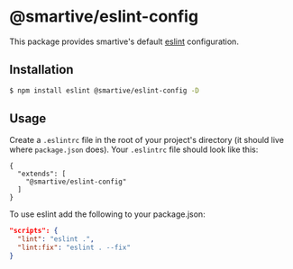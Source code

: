 # @smartive/eslint-config

This package provides smartive's default [eslint](https://eslint.org/) configuration.

## Installation

```sh
$ npm install eslint @smartive/eslint-config -D
```

## Usage

Create a `.eslintrc` file in the root of your project's directory (it should live where `package.json` does). Your `.eslintrc` file should look like this:

```
{
  "extends": [
    "@smartive/eslint-config"
  ]
}
```

To use eslint add the following to your package.json:

```json
"scripts": {
  "lint": "eslint .",
  "lint:fix": "eslint . --fix"
}
```
